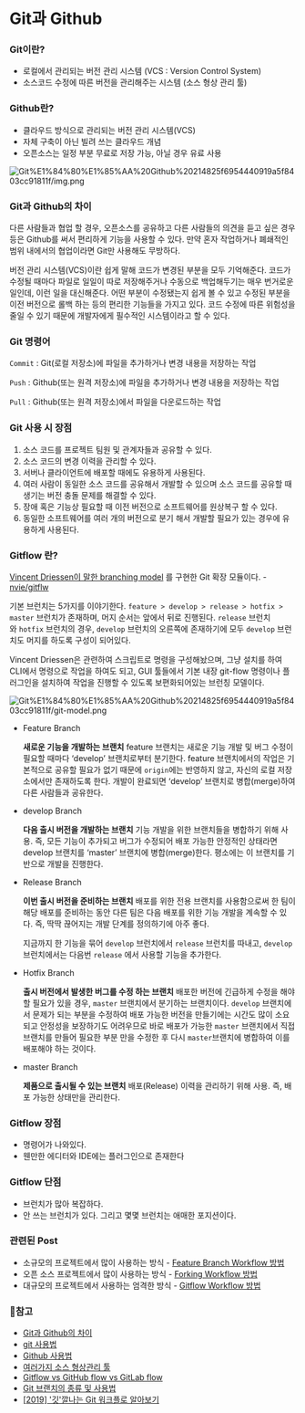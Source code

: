 # Git과 Github

### Git이란?

- 로컬에서 관리되는 버전 관리 시스템 (VCS : Version Control System)
- 소스코드 수정에 따른 버전을 관리해주는 시스템 (소스 형상 관리 툴)

### Github란?

- 클라우드 방식으로 관리되는 버전 관리 시스템(VCS)
- 자체 구축이 아닌 빌려 쓰는 클라우드 개념
- 오픈소스는 일정 부분 무료로 저장 가능, 아닐 경우 유료 사용

![Git%E1%84%80%E1%85%AA%20Github%20214825f6954440919a5f8403cc91811f/img.png](Git%E1%84%80%E1%85%AA%20Github%20214825f6954440919a5f8403cc91811f/img.png)

### Git과 Github의 차이

다른 사람들과 협업 할 경우, 오픈소스를 공유하고 다른 사람들의 의견을 듣고 싶은 경우 등은 Github를 써서 편리하게 기능을 사용할 수 있다. 만약 혼자 작업하거나 폐쇄적인 범위 내에서의 협업이라면 Git만 사용해도 무방하다.

버전 관리 시스템(VCS)이란 쉽게 말해 코드가 변경된 부분을 모두 기억해준다. 코드가 수정될 때마다 파일로 일일이 따로 저장해주거나 수동으로 백업해두기는 매우 번거로운 일인데, 이런 일을 대신해준다. 어떤 부분이 수정됐는지 쉽게 볼 수 있고 수정된 부분을 이전 버전으로 롤백 하는 등의 편리한 기능들을 가지고 있다. 코드 수정에 따른 위험성을 줄일 수 있기 때문에 개발자에게 필수적인 시스템이라고 할 수 있다.

### Git 명령어

`Commit` : Git(로컬 저장소)에 파일을 추가하거나 변경 내용을 저장하는 작업

`Push` : Github(또는 원격 저장소)에 파일을 추가하거나 변경 내용을 저장하는 작업

`Pull` : Github(또는 원격 저장소)에서 파일을 다운로드하는 작업

### Git 사용 시 장점

1. 소스 코드를 프로젝트 팀원 및 관계자들과 공유할 수 있다.
2. 소스 코드의 변경 이력을 관리할 수 있다.
3. 서버나 클라이언트에 배포할 때에도 유용하게 사용된다.
4. 여러 사람이 동일한 소스 코드를 공유해서 개발할 수 있으며 소스 코드를 공유할 때 생기는 버전 충돌 문제를 해결할 수 있다.
5. 장애 혹은 기능상 필요할 때 이전 버전으로 소프트웨어를 원상복구 할 수 있다.
6. 동일한 소프트웨어를 여러 개의 버전으로 분기 해서 개발할 필요가 있는 경우에 유용하게 사용된다.

### Gitflow 란?

[Vincent Driessen이 말한 branching model](https://nvie.com/posts/a-successful-git-branching-model/) 를 구현한 Git 확장 모듈이다. - [nvie/gitflw](https://github.com/nvie/gitflow)

기본 브런치는 5가지를 이야기한다. `feature > develop > release > hotfix > master` 브런치가 존재하며, 머지 순서는 앞에서 뒤로 진행된다. `release` 브런치와 `hotfix` 브런치의 경우, `develop` 브런치의 오른쪽에 존재하기에 모두 `develop` 브런치도 머지를 하도록 구성이 되어있다.

Vincent Driessen은 관련하여 스크립트로 명령을 구성해놨으며, 그냥 설치를 하여 CLI에서 명령으로 작업을 하여도 되고, GUI 툴들에서 기본 내장 git-flow 명령이나 플러그인을 설치하여 작업을 진행할 수 있도록 보편화되어있는 브런칭 모델이다.

![Git%E1%84%80%E1%85%AA%20Github%20214825f6954440919a5f8403cc91811f/git-model.png](Git%E1%84%80%E1%85%AA%20Github%20214825f6954440919a5f8403cc91811f/git-model.png)

- Feature Branch

    **새로운 기능을 개발하는 브랜치**
    feature 브랜치는 새로운 기능 개발 및 버그 수정이 필요할 때마다 ‘develop’ 브랜치로부터 분기한다. feature 브랜치에서의 작업은 기본적으로 공유할 필요가 없기 때문에 `origin`에는 반영하지 않고, 자신의 로컬 저장소에서만 존재하도록 한다.
    개발이 완료되면 ‘develop’ 브랜치로 병합(merge)하여 다른 사람들과 공유한다.

- develop Branch

    **다음 출시 버전을 개발하는 브랜치**
    기능 개발을 위한 브랜치들을 병합하기 위해 사용. 즉, 모든 기능이 추가되고 버그가 수정되어 배포 가능한 안정적인 상태라면 develop 브랜치를 ‘master’ 브랜치에 병합(merge)한다.
    평소에는 이 브랜치를 기반으로 개발을 진행한다.

- Release Branch

    **이번 출시 버전을 준비하는 브랜치**
    배포를 위한 전용 브랜치를 사용함으로써 한 팀이 해당 배포를 준비하는 동안 다른 팀은 다음 배포를 위한 기능 개발을 계속할 수 있다. 즉, 딱딱 끊어지는 개발 단계를 정의하기에 아주 좋다.

    지금까지 한 기능을 묶어 `develop` 브런치에서 `release` 브런치를 따내고, `develop` 브런치에서는 다음번 `release` 에서 사용할 기능을 추가한다.

- Hotfix Branch

    **출시 버전에서 발생한 버그를 수정 하는 브랜치**
    배포한 버전에 긴급하게 수정을 해야 할 필요가 있을 경우, `master` 브랜치에서 분기하는 브랜치이다. `develop` 브랜치에서 문제가 되는 부분을 수정하여 배포 가능한 버전을 만들기에는 시간도 많이 소요되고 안정성을 보장하기도 어려우므로 바로 배포가 가능한 `master` 브랜치에서 직접 브랜치를 만들어 필요한 부분 만을 수정한 후 다시 `master`브랜치에 병합하여 이를 배포해야 하는 것이다.

- master Branch

    **제품으로 출시될 수 있는 브랜치**
    배포(Release) 이력을 관리하기 위해 사용. 즉, 배포 가능한 상태만을 관리한다.

### Gitflow 장점

- 명령어가 나와있다.
- 웬만한 에디터와 IDE에는 플러그인으로 존재한다

### Gitflow 단점

- 브런치가 많아 복잡하다.
- 안 쓰는 브런치가 있다. 그리고 몇몇 브런치는 애매한 포지션이다.

### 관련된 Post

- 소규모의 프로젝트에서 많이 사용하는 방식 - [Feature Branch Workflow 방법](https://gmlwjd9405.github.io/2017/10/27/how-to-collaborate-on-GitHub-1.html)
- 오픈 소스 프로젝트에서 많이 사용하는 방식 - [Forking Workflow 방법](https://gmlwjd9405.github.io/2017/10/28/how-to-collaborate-on-GitHub-2.html)
- 대규모의 프로젝트에서 사용하는 엄격한 방식 - [Gitflow Workflow 방법](https://gmlwjd9405.github.io/2018/05/12/how-to-collaborate-on-GitHub-3.html)

### 🔗참고

- [Git과 Github의 차이](https://codevang.tistory.com/217)
- [git 사용법](https://rogerdudler.github.io/git-guide/index.ko.html)
- [Github 사용법](https://tagilog.tistory.com/377)
- [여러가지 소스 형상관리 툴](https://coding-factory.tistory.com/243)
- [Gitflow vs GitHub flow vs GitLab flow](https://ujuc.github.io/2015/12/16/git-flow-github-flow-gitlab-flow/)
- [Git 브랜치의 종류 및 사용법](https://gmlwjd9405.github.io/2018/05/11/types-of-git-branch.html)
- [[2019] '깃'깔나는 Git 워크플로 알아보기](https://youtu.be/etnFe2tBD5I)

